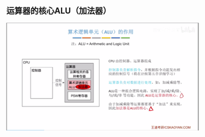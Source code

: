 

## 运算器的核心ALU（加法器）
![输入图片说明](/imgs/2025-07-28/CgNV2e9ZrgJtCen9.png)
<!--stackedit_data:
eyJoaXN0b3J5IjpbMTU4Mzk0OTQ5OV19
-->